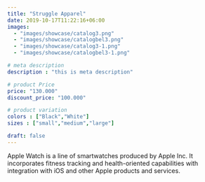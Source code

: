 ```yaml
---
title: "Struggle Apparel"
date: 2019-10-17T11:22:16+06:00
images: 
  - "images/showcase/catalog3.png"
  - "images/showcase/catalogbel3.png"
  - "images/showcase/catalog3-1.png"
  - "images/showcase/catalogbel3-1.png"

# meta description
description : "this is meta description"

# product Price
price: "130.000"
discount_price: "100.000"

# product variation
colors : ["Black","White"]
sizes : ["small","medium","large"]

draft: false
---
```


Apple Watch is a line of smartwatches produced by Apple Inc. It incorporates fitness tracking and health-oriented capabilities with integration with iOS and other Apple products and services.
